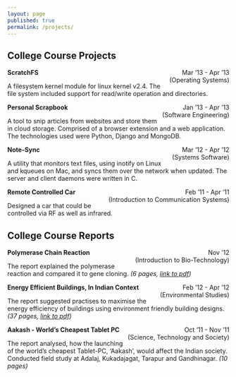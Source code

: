 ```yaml
---
layout: page
published: true
permalink: /projects/
---
```


## College Course Projects

**ScratchFS**
<span style="float: right; text-align: right;">Mar ’13 - Apr ’13<br/>(Operating Systems)</span>

A filesystem kernel module for linux kernel v2.4. The file system included support for read/write operation and directories.

**Personal Scrapbook**
<span style="float: right; text-align: right;">Jan ’13 - Apr ’13<br/>(Software Engineering)</span>

A tool to snip articles from websites and store them in cloud storage. Comprised of a browser extension and a web application. The technologies used were Python, Django and MongoDB.

**Note-Sync**
<span style="float: right; text-align: right;">Mar ’12 - Apr ’12<br/>(Systems Software)</span>

A utility that monitors text files, using inotify on Linux and kqueues on Mac, and syncs them over the network when updated. The server and client daemons were written in C.

**Remote Controlled Car**
<span style="float: right; text-align: right;">Feb ’11 - Apr ’11<br/>(Introduction to Communication Systems)</span>

Designed a car that could be controlled via RF as well as infrared.

## College Course Reports

**Polymerase Chain Reaction**
<span style="float: right; text-align: right;">Nov ’12<br/>(Introduction to Bio-Technology)</span>

The report explained the polymerase reaction and compared it to gene cloning. _(6 pages, [link to pdf](https://dl.dropboxusercontent.com/u/9020146/resources/reports/polymerase_chain_reaction.pdf))_

**Energy Efficient Buildings, In Indian Context**
<span style="float: right; text-align: right;">Feb ’12 - Apr ’12<br/>(Environmental Studies)</span>

The report suggested practises to maximise the energy efficiency of buildings using environment friendly building designs. _(37 pages, [link to pdf](https://dl.dropboxusercontent.com/u/9020146/resources/reports/energy_efficient_buildings.pdf))_

**Aakash - World’s Cheapest Tablet PC**
<span style="float: right; text-align: right;">Oct ’11 - Nov ’11<br/>(Science, Technology and Society)</span>

The report analysed, how the launching of the world’s cheapest Tablet-PC, ‘Aakash’, would affect the Indian society. Conducted field study at Adalaj, Kukadajagat, Tarapur and Gandhinagar. _(10 pages)_